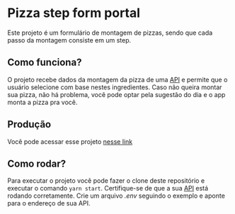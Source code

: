 # Pizza step form portal

Este projeto é um formulário de montagem de pizzas, sendo que cada passo da montagem consiste em um step.

## Como funciona?

O projeto recebe dados da montagem da pizza de uma [API](https://github.com/erickTrettel/pizza-step-form-api) e permite que o
usuário selecione com base nestes ingredientes.
Caso não queira montar sua pizza, não há problema, você pode optar pela sugestão do dia e o app monta a pizza pra você.

## Produção

Você pode acessar esse projeto [nesse link](https://pizza-step-form.firebaseapp.com/)

## Como rodar?

Para executar o projeto você pode fazer o clone deste repositório e executar o comando `yarn start`. Certifique-se de
que a sua [API](https://github.com/erickTrettel/pizza-step-form-api) está rodando corretamente.
Crie um arquivo _.env_ seguindo o exemplo e aponte para o endereço de sua API.
